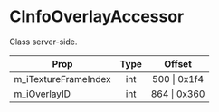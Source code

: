 # CInfoOverlayAccessor

Class server-side.

|Prop|Type|Offset|
|---|:-:|:-:|
|m_iTextureFrameIndex|int|500 \| 0x1f4|
|m_iOverlayID|int|864 \| 0x360|
